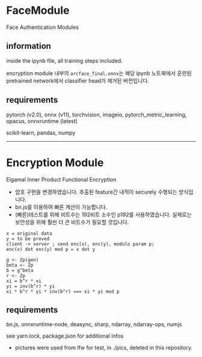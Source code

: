 # FaceModule
Face Authentication Modules


## information
inside the ipynb file, all training steps included.

encryption module 내부의 `arcface_final.onnx`는 해당 ipynb 노트북에서 훈련된 pretrained network에서 classifier head가 제거된 버전입니다.

## requirements
pytorch (v2.0), onnx (v11), torchvision, imageio, pytorch_metric_learning, opacus, onnxruntime (latest)

scikit-learn, pandas, numpy


---

# Encryption Module
Elgamal Inner Product Functional Encryption

- 암호 구현을 변경하였습니다. 추출된 feature간 내적이 securely 수행되는 방식입니다.
- bn.js를 이용하여 빠른 계산이 가능합니다.
- (빠른)테스트를 위해 비트수는 192비트 소수인 p192를 사용하였습니다. 실제로는 보안성을 위해 훨씬 더 큰 비트수가 필요할 것입니다.

```
x = original data
y = to be proved
client -> server ; send enc(x), enc(y), modulo param p;
enc(x) dot enc(y) mod p = x dot y

g <- Zp(gen)
beta <- Zp
b = g^beta
r <- Zp
xi = b^r * xi
yi = inv(b^r) * yi
xi * b^r * yi * inv(b^r) === xi * yi mod p
```

## requirements
bn.js, onnxruntime-node, deasync, sharp, ndarray, ndarray-ops, numjs

see yarn.lock, package.json for additional infos

- pictures were used from lfw for test, in ./pics, deleted in this repository.
